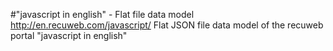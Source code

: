 #"javascript in english" - Flat file data model
http://en.recuweb.com/javascript/
Flat JSON file data model of the recuweb portal "javascript in english"
